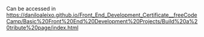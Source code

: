 Can be accessed in https://daniloaleixo.github.io/Front_End_Development_Certificate__freeCodeCamp/Basic%20Front%20End%20Development%20Projects/Build%20a%20tribute%20page/index.html
